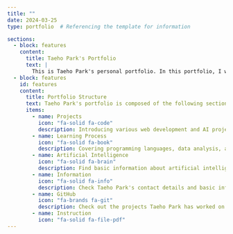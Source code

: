 ```yaml
---
title: ""
date: 2024-03-25
type: portfolio  # Referencing the template for information

sections:
  - block: features
    content:
      title: Taeho Park's Portfolio
      text: |
        This is Taeho Park's personal portfolio. In this portfolio, I will cover my completed projects, self-introduction, learning process, and goals.
  - block: features
    id: features
    content:
      title: Portfolio Structure
      text: Taeho Park's portfolio is composed of the following sections.<br><br>
      items:
        - name: Projects
          icon: "fa-solid fa-code"
          description: Introducing various web development and AI projects.
        - name: Learning Process
          icon: "fa-solid fa-book"
          description: Covering programming languages, data analysis, and AI-related learning processes.
        - name: Artificial Intelligence
          icon: "fa-solid fa-brain"
          description: Find basic information about artificial intelligence here.
        - name: Information
          icon: "fa-solid fa-info"
          description: Check Taeho Park's contact details and basic information.
        - name: GitHub
          icon: "fa-brands fa-git"
          description: Check out the projects Taeho Park has worked on through GitHub.
        - name: Instruction
          icon: "fa-solid fa-file-pdf"
---
```

